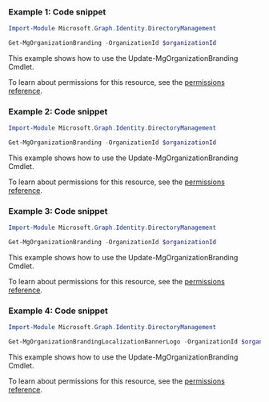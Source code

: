### Example 1: Code snippet

```powershellImport-Module Microsoft.Graph.Identity.DirectoryManagement

Get-MgOrganizationBranding -OrganizationId $organizationId
```
This example shows how to use the Update-MgOrganizationBranding Cmdlet.
To learn about permissions for this resource, see the [permissions reference](/graph/permissions-reference).

### Example 2: Code snippet

```powershellImport-Module Microsoft.Graph.Identity.DirectoryManagement

Get-MgOrganizationBranding -OrganizationId $organizationId
```
This example shows how to use the Update-MgOrganizationBranding Cmdlet.
To learn about permissions for this resource, see the [permissions reference](/graph/permissions-reference).

### Example 3: Code snippet

```powershellImport-Module Microsoft.Graph.Identity.DirectoryManagement

Get-MgOrganizationBranding -OrganizationId $organizationId
```
This example shows how to use the Update-MgOrganizationBranding Cmdlet.
To learn about permissions for this resource, see the [permissions reference](/graph/permissions-reference).

### Example 4: Code snippet

```powershellImport-Module Microsoft.Graph.Identity.DirectoryManagement

Get-MgOrganizationBrandingLocalizationBannerLogo -OrganizationId $organizationId -OrganizationalBrandingLocalizationId $organizationalBrandingLocalizationId
```
This example shows how to use the Update-MgOrganizationBranding Cmdlet.
To learn about permissions for this resource, see the [permissions reference](/graph/permissions-reference).

